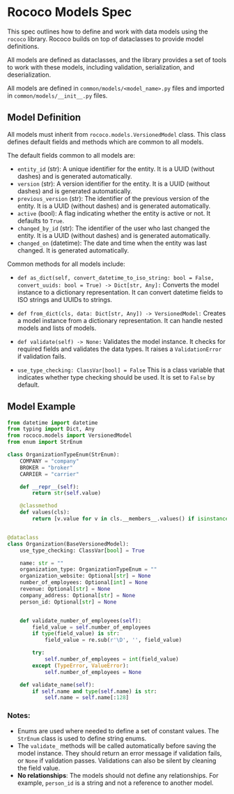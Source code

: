 # Rococo Models Spec

This spec outlines how to define and work with data models using the `rococo` library. Rococo builds on top of dataclasses to provide model definitions.

All models are defined as dataclasses, and the library provides a set of tools to work with these models, including validation, serialization, and deserialization.

All models are defined in `common/models/<model_name>.py` files and imported in `common/models/__init__.py` files.


## Model Definition

All models must inherit from `rococo.models.VersionedModel` class. This class defines default fields and methods which are common to all models.

The default fields common to all models are:
- `entity_id` (str): A unique identifier for the entity. It is a UUID (without dashes) and is generated automatically.
- `version` (str): A version identifier for the entity. It is a UUID (without dashes) and is generated automatically.
- `previous_version` (str): The identifier of the previous version of the entity. It is a UUID (without dashes) and is generated automatically.
- `active` (bool): A flag indicating whether the entity is active or not. It defaults to `True`.
- `changed_by_id` (str): The identifier of the user who last changed the entity. It is a UUID (without dashes) and is generated automatically.
- `changed_on` (datetime): The date and time when the entity was last changed. It is generated automatically.

Common methods for all models include:
- `def as_dict(self, convert_datetime_to_iso_string: bool = False, convert_uuids: bool = True) -> Dict[str, Any]:`
    Converts the model instance to a dictionary representation. It can convert datetime fields to ISO strings and UUIDs to strings.

- `def from_dict(cls, data: Dict[str, Any]) -> VersionedModel:`
    Creates a model instance from a dictionary representation. It can handle nested models and lists of models.

- `def validate(self) -> None:`
    Validates the model instance. It checks for required fields and validates the data types. It raises a `ValidationError` if validation fails.

- `use_type_checking: ClassVar[bool] = False`
    This is a class variable that indicates whether type checking should be used. It is set to `False` by default.


## Model Example

```python
from datetime import datetime
from typing import Dict, Any
from rococo.models import VersionedModel
from enum import StrEnum

class OrganizationTypeEnum(StrEnum):
    COMPANY = "company"
    BROKER = "broker"
    CARRIER = "carrier"

    def __repr__(self):
        return str(self.value)

    @classmethod
    def values(cls):
        return [v.value for v in cls.__members__.values() if isinstance(v, cls)]


@dataclass
class Organization(BaseVersionedModel):
    use_type_checking: ClassVar[bool] = True

    name: str = ""
    organization_type: OrganizationTypeEnum = ""
    organization_website: Optional[str] = None
    number_of_employees: Optional[int] = None
    revenue: Optional[str] = None
    company_address: Optional[str] = None
    person_id: Optional[str] = None


    def validate_number_of_employees(self):
        field_value = self.number_of_employees
        if type(field_value) is str:
            field_value = re.sub(r'\D', '', field_value)

        try:
            self.number_of_employees = int(field_value)
        except (TypeError, ValueError):
            self.number_of_employees = None

    def validate_name(self):
        if self.name and type(self.name) is str:
            self.name = self.name[:128]

```


### Notes:

- Enums are used where needed to define a set of constant values. The `StrEnum` class is used to define string enums.
- The `validate_` methods will be called automatically before saving the model instance. They should return an error message if validation fails, or `None` if validation passes. Validations can also be silent by cleaning the field value.
- **No relationships**: The models should not define any relationships. For example, `person_id` is a string and not a reference to another model.
